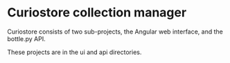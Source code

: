 # Curiostore collection manager

Curiostore consists of two sub-projects, the Angular web interface, and the bottle.py API.

These projects are in the ui and api directories.


